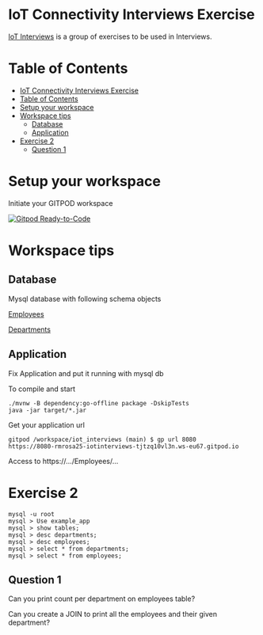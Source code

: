 # IoT Connectivity Interviews Exercise

[IoT Interviews](https://github.com/rmrosa25/iot_interviews) is a group of exercises to be used in Interviews.

# Table of Contents

- [IoT Connectivity Interviews Exercise](#iot-connectivity-interviews-exercise)
- [Table of Contents](#table-of-contents)
- [Setup your workspace](#setup-your-workspace)
- [Workspace tips](#workspace-tips)
  - [Database](#database)
  - [Application](#application)
- [Exercise 2](#exercise-2)
  - [Question 1](#question-1)

# Setup your workspace

Initiate your GITPOD workspace

[![Gitpod Ready-to-Code](https://img.shields.io/badge/Gitpod-Ready--to--Code-blue?logo=gitpod)](https://gitpod.io/from-referrer/)

# Workspace tips

## Database
Mysql database with following schema objects

[Employees](/data/mysql/tables/employees.db.md)

[Departments](/data/mysql/tables/departments.db.md)

## Application
 Fix Application and put it running with mysql db

To compile and start

```
./mvnw -B dependency:go-offline package -DskipTests
java -jar target/*.jar

```

Get your application url

 ```
 gitpod /workspace/iot_interviews (main) $ gp url 8080
 https://8080-rmrosa25-iotinterviews-tjtzq10vl3n.ws-eu67.gitpod.io
 ```

 Access to https://.../Employees/...

# Exercise 2
```
mysql -u root
mysql > Use example_app
mysql > show tables;
mysql > desc departments;
mysql > desc employees;
mysql > select * from departments;
mysql > select * from employees;
```

## Question 1

Can you print count per department on employees table?

Can you create a JOIN to print all the employees and their given department?





